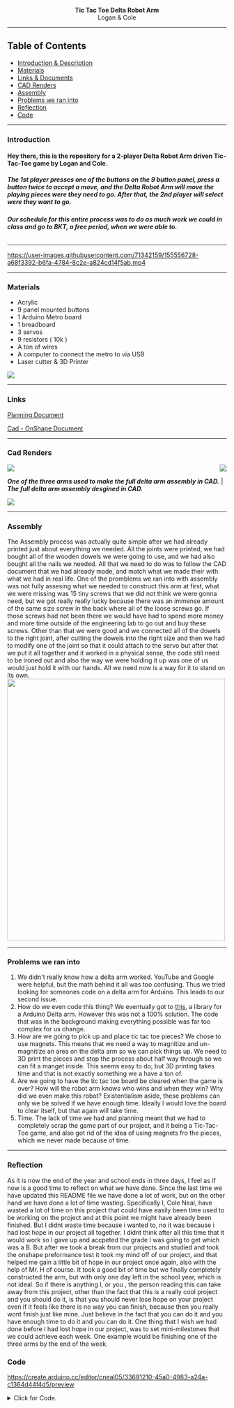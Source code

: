 <p align="center">
  <b> Tic Tac Toe Delta Robot Arm</b><br>
  <a>Logan & Cole</a>
</p>

---
## Table of Contents
* [Introduction & Description](#Introduction)
* [Materials](#Materials)
* [Links & Documents](#Links)
* [CAD Renders](#Cad-Renders)
* [Assembly](#Assembly)
* [Problems we ran into](#Problems-we-ran-into)
* [Reflection](#Reflection)
* [Code](#Code)

---
### Introduction
#### Hey there, this is the repository for a 2-player Delta Robot Arm driven Tic-Tac-Toe game by Logan and Cole. 

##### The 1st player presses one of the buttons on the 9 button panel, press a button twice to accept a move, and the Delta Robot Arm will move the playing pieces were they need to go. After that, the 2nd player will select were they want to go. 

###### ***Our schedule for this entire process was to do as much work we could in class and go to BKT, a free period, when we were able to.***
---

https://user-images.githubusercontent.com/71342159/155556728-a68f3392-b6fa-4784-8c2e-a824cd14f5ab.mp4

---
### Materials
- Acrylic
- 9 panel mounted buttons
- 1 Arduino Metro board
- 1 breadboard
- 3 servos
- 9 resistors ( 10k )
- A ton of wires
- A computer to connect the metro to via USB
- Laser cutter & 3D Printer 

<img src="https://github.com/Logan-Martin/Tic-Tac-Toe-Delta-Robot-Arm/blob/main/Photos/TicTacToeDeltaArmWiring.png"> 


---
### Links
[Planning Document](https://docs.google.com/document/d/18HwzTXXG70VNSVvcM3PhlL8kFNCUQtPwDOm3BRKYQW8/edit?usp=sharing)

[Cad - OnShape Document](https://cvilleschools.onshape.com/documents/b6c0dc8ca74cd78e4cfe3490/w/83d6d21bc676c767c3550309/e/f627081b1e1d9558a92df4c4?renderMode=0&uiState=6214f43c3508af00f0f56b9e)

---

### Cad Renders

<img src="https://github.com/Logan-Martin/Tic-Tac-Toe-Delta-Robot-Arm/blob/main/Photos/Arm_Photo.PNG"> <img align="right" src="https://github.com/Logan-Martin/Tic-Tac-Toe-Delta-Robot-Arm/blob/main/Photos/Full_Arm_Assembly.PNG"> 

***One of the three arms used to make the full delta arm assembly in CAD.*** |          ***The full delta arm assembly desgined in CAD.***

<img src="https://github.com/Logan-Martin/Tic-Tac-Toe-Delta-Robot-Arm/blob/main/Photos/DeltaArmTicTacToeButtonBox.jpg"> 

---
### Assembly 

The Assembly process was actually quite simple after we had already printed just about everything we needed. All the joints were printed, we had bought all of the wooden dowels we were going to use, and we had also bought all the nails we needed. All that we need to do was to follow the CAD document that we had already made, and match what we made their with what we had in real life. One of the promblems we ran into with assembly was not fully assesing what we needed to construct this arm at first, what we were missing was 15 tiny screws that we did not think we were gonna need, but we got really really lucky because there was an immense amount of the same size screw in the back where all of the loose screws go. If those screws had not been there we would have had to spend more money and more time outside of the engineering lab to go out and buy these screws. Other than that we were good and we connected all of the dowels to the right joint, after cutting the dowels into the right size and then we had to modify one of the joint so that it could attach to the servo but after that we put it all together and it worked in a physical sense, the code still need to be ironed out and also the way we were holding it up was one of us would just hold it with our hands. All we need now is a way for it to stand on its own.
<img src="https://github.com/Logan-Martin/Tic-Tac-Toe-Delta-Robot-Arm/blob/main/Photos/Full_Assembled_Delta.jpg" width="500" height="600"> 

---

### Problems we ran into

1. We didn't really know how a delta arm worked. YouTube and Google were helpful, but the math behind it all was too confusing. Thus we tried looking for someones code on a delta arm for Arduino. This leads to our second issue.
2. How do we even code this thing? We eventually got to [this](https://github.com/deltarobotone/one_system_library), a library for a Arduino Delta arm. However this was not a 100% solution. The code that was in the background making everything possible was far too complex for us change.
3. How are we going to pick up and place tic tac toe pieces? We chose to use magnets. This means that we need a way to magnitize and un-magnitize an area on the delta arm so we can pick things up. We need to 3D print the pieces and stop the process about half way through so we can fit a manget inside. This seems easy to do, but 3D printing takes time and that is not exactly something we a have a ton of.
4. Are we going to have the tic tac toe board be cleared when the game is over? How will the robot arm knows who wins and when they win? Why did we even make this robot? Existentialism aside, these problems can only we be solved if we have enough time. Ideally I would love the board to clear itself, but that again will take time.
5. Time. The lack of time we had and planning meant that we had to completely scrap the game part of our project, and it being a Tic-Tac-Toe game, and also got rid of the idea of using magnets fro the pieces, which we never made because of time.

---

### Reflection 

As it is now the end of the year and school ends in three days, I feel as if now is a good time to reflect on what we have done. Since the last time we have updated this README file we have done a lot of work, but on the other hand we have done a lot of time wasting. Specifically I, Cole Neal, have wasted a lot of time on this project that could have easily been time used to be working on the project and at this point we might have already been finished. But I didnt waste time because i wanted to, no it was because i had lost hope in our project all together. I didnt think after all this time that it would work so I gave up and accpeted the grade I was going to get which was a B. But after we took a break from our projects and studied and took the onshape preformance test it took my mind off of our project, and that helped me gain a little bit of hope in our project once again, also with the help of Mr. H of course. It took a good bit of time but we finally completely constructed the arm, but with only one day left in the school year, which is not ideal. So if there is anything I, or you , the person reading this can take away from this project, other than the fact that this is a really cool project and you should do it, is that you should never lose hope on your project even if it feels like there is no way you can finish, because then you really wont finish just like mine. Just believe in the fact that you can do it and you have enough time to do it and you can do it. One thing that I wish we had done before I had lost hope in our project, was to set mini-milestones that we could achieve each week. One example would be finishing one of the three arms by the end of the week.

### Code

[https://create.arduino.cc/editor/cneal05/33691210-45a0-4983-a24a-c1364d44f4d5/preview
](https://create.arduino.cc/editor/lmartin27/9ed9d32c-3fc3-4d08-a1df-1bc89fe1599b/preview)

<details><summary>Click for Code.</summary>
<p>

```
#include <Servo.h>
#include <LiquidCrystal_I2C.h> 
LiquidCrystal_I2C lcd(0x3F,16,2);  // set the LCD address to 0x27 for a 16 chars and 2 line display.  
// If 0x27 doesn't work, try 0x3F.

// these are the buttons for moving the robot arm. Totally didn't re-write the names 3+ times because I forgot how to spell button.
int button9 = 3;
int button8 = 2;
int button7 = 10;
int button6 = 6;
int button5 = 5;
int button4 = 4;
int button3 = 8;
int button2 = 7;
int button1 = 9;

int PowerButton = 1; // not being used

int maxDegreeServoCanBe = 180; // 90 is the mid. 180 is like the far right, 0 is like the far left.

Servo servo1; // Forward/Back - 0 is back, 180 is front, 90 is mid
Servo servo2; // Left
Servo servo3; // Right

int posForFirstServo = 0; // variable to store the servo position
int posForSecondServo = 0;
int posForThirdServo = 0;

bool hasButton1AlreadyBeenPressed = false; // this is to make a button press be well a button press
bool hasButton2AlreadyBeenPressed = false;
bool hasButton3AlreadyBeenPressed = false;
bool hasButton4AlreadyBeenPressed = false;
bool hasButton5AlreadyBeenPressed = false;
bool hasButton6AlreadyBeenPressed = false;
bool hasButton7AlreadyBeenPressed = false;
bool hasButton8AlreadyBeenPressed = false;
bool hasButton9AlreadyBeenPressed = false;

bool hasButton1BeenPressedOnce = false; // after pressing a button twice, the position of the delta arm will move
bool hasButton2BeenPressedOnce = false;
bool hasButton3BeenPressedOnce = false;
bool hasButton4BeenPressedOnce = false;
bool hasButton5BeenPressedOnce = false;
bool hasButton6BeenPressedOnce = false;
bool hasButton7BeenPressedOnce = false;
bool hasButton8BeenPressedOnce = false;
bool hasButton9BeenPressedOnce = false;



void setup() {
  delay(100);
  Serial.begin(9600);

  // this makes it so I can get inputs from things like a button
  pinMode(button1, INPUT);
  pinMode(button2, INPUT);
  pinMode(button3, INPUT);
  pinMode(button4, INPUT);
  pinMode(button5, INPUT);
  pinMode(button6, INPUT);
  pinMode(button7, INPUT);
  pinMode(button8, INPUT);
  pinMode(button9, INPUT);

  servo1.attach(11);
  servo2.attach(12);
  servo3.attach(13);
  
  lcd.init();
  lcd.backlight();
  
  lcd.setCursor(0,0);
  lcd.print("Welcome to");
  lcd.setCursor(0,1);
  lcd.print("Tic-Tac-Toe!");
  delay(2000);
  lcd.clear();
  lcd.setCursor(0,0);
  lcd.print("Made by Logan");
  lcd.setCursor(0,1);
  lcd.print("and Cole.");
  delay(2000);
  lcd.clear();
  lcd.setCursor(0,0);
  lcd.print("Press any button");
  lcd.setCursor(0,1);
  lcd.print("twice. X is 1st.");

}

void moveRobotArm() {
  Serial.print("Testing:"); // doesn't work bc you need to call function
}

void loop() {
  // This is to read the pin values
  int buttonStateForButton1 = digitalRead(button1);
  int buttonStateForButton2 = digitalRead(button2);
  int buttonStateForButton3 = digitalRead(button3);
  int buttonStateForButton4 = digitalRead(button4);
  int buttonStateForButton5 = digitalRead(button5);
  int buttonStateForButton6 = digitalRead(button6);
  int buttonStateForButton7 = digitalRead(button7);
  int buttonStateForButton8 = digitalRead(button8);
  int buttonStateForButton9 = digitalRead(button9);
  delay(10);
  // check for when button is pressed
  if (buttonStateForButton1 == HIGH and hasButton1AlreadyBeenPressed == false) {
    if (hasButton1BeenPressedOnce == false) {
      hasButton1AlreadyBeenPressed = true;

      hasButton1BeenPressedOnce = true;
      hasButton2BeenPressedOnce = false;
      hasButton3BeenPressedOnce = false;
      hasButton4BeenPressedOnce = false;
      hasButton5BeenPressedOnce = false;
      hasButton6BeenPressedOnce = false;
      hasButton7BeenPressedOnce = false;
      hasButton8BeenPressedOnce = false;
      hasButton9BeenPressedOnce = false;
      Serial.println("Button 1 Pressed!");
      
    }
    else if (hasButton1BeenPressedOnce == true) {
      hasButton1AlreadyBeenPressed = true;
      hasButton1BeenPressedOnce = false;
      Serial.println("Button 1 was press twice!");
      servo1.write(90-45);
      servo2.write(90+45);
      servo3.write(90-15);
      
    }
  }
  else if (buttonStateForButton1 == LOW and hasButton1AlreadyBeenPressed == true) {
    hasButton1AlreadyBeenPressed = false;
    // Serial.print("Able to press any button again!");
  }


  if (buttonStateForButton2 == HIGH and hasButton2AlreadyBeenPressed == false) {
    if (hasButton2BeenPressedOnce == false) {

      hasButton2AlreadyBeenPressed = true;
      hasButton1BeenPressedOnce = false;
      hasButton2BeenPressedOnce = true;
      hasButton3BeenPressedOnce = false;
      hasButton4BeenPressedOnce = false;
      hasButton5BeenPressedOnce = false;
      hasButton6BeenPressedOnce = false;
      hasButton7BeenPressedOnce = false;
      hasButton8BeenPressedOnce = false;
      hasButton9BeenPressedOnce = false;

      Serial.println("Button 2 Pressed!");
    }
    else if (hasButton2BeenPressedOnce == true) {
      hasButton2AlreadyBeenPressed = true;
      hasButton2BeenPressedOnce = false;
      Serial.println("Button 2 was press twice!");
      servo1.write(90-30);
      servo2.write(90+15);
      servo3.write(90+15);
      
    }
  }
  else if (buttonStateForButton2 == LOW and hasButton2AlreadyBeenPressed == true) {
    hasButton2AlreadyBeenPressed = false;
  }

  if (buttonStateForButton3 == HIGH and hasButton3AlreadyBeenPressed == false) {
    if (hasButton3BeenPressedOnce == false) {
      hasButton3AlreadyBeenPressed = true;

      hasButton1BeenPressedOnce = false;
      hasButton2BeenPressedOnce = false;
      hasButton3BeenPressedOnce = true;
      hasButton4BeenPressedOnce = false;
      hasButton5BeenPressedOnce = false;
      hasButton6BeenPressedOnce = false;
      hasButton7BeenPressedOnce = false;
      hasButton8BeenPressedOnce = false;
      hasButton9BeenPressedOnce = false;

      Serial.println("Button 3 Pressed!");
    }
    else if (hasButton3BeenPressedOnce == true) {
      hasButton3AlreadyBeenPressed = true;
      hasButton3BeenPressedOnce = false;
      Serial.println("Button 3 was press twice!");
      servo1.write(90-45);
      servo2.write(90-10);
      servo3.write(90+50);
    }
  }
  else if (buttonStateForButton3 == LOW and hasButton3AlreadyBeenPressed == true) {
    hasButton3AlreadyBeenPressed = false;
  }


  if (buttonStateForButton4 == HIGH and hasButton4AlreadyBeenPressed == false) {
    if (hasButton4BeenPressedOnce == false) {
      hasButton4AlreadyBeenPressed = true;

      hasButton1BeenPressedOnce = false;
      hasButton2BeenPressedOnce = false;
      hasButton3BeenPressedOnce = false;
      hasButton4BeenPressedOnce = true;
      hasButton5BeenPressedOnce = false;
      hasButton6BeenPressedOnce = false;
      hasButton7BeenPressedOnce = false;
      hasButton8BeenPressedOnce = false;
      hasButton9BeenPressedOnce = false;

      Serial.println("Button 4 Pressed!");
    }
    else if (hasButton4BeenPressedOnce == true) {
      hasButton4AlreadyBeenPressed = true;
      hasButton4BeenPressedOnce = false;
      Serial.println("Button 4 was press twice!");
      servo1.write(90-30); // 90 is mid, 0 is back, 180 is front
      servo2.write(90+30);
      servo3.write(90-30);
    }
  }
  else if (buttonStateForButton4 == LOW and hasButton4AlreadyBeenPressed == true) {
    hasButton4AlreadyBeenPressed = false;
  }


  if (buttonStateForButton5 == HIGH and hasButton5AlreadyBeenPressed == false) {
    if (hasButton5BeenPressedOnce == false) {
      hasButton5AlreadyBeenPressed = true;

      hasButton1BeenPressedOnce = false;
      hasButton2BeenPressedOnce = false;
      hasButton3BeenPressedOnce = false;
      hasButton4BeenPressedOnce = false;
      hasButton5BeenPressedOnce = true;
      hasButton6BeenPressedOnce = false;
      hasButton7BeenPressedOnce = false;
      hasButton8BeenPressedOnce = false;
      hasButton9BeenPressedOnce = false;

      Serial.println("Button 5 Pressed!");
    }
    else if (hasButton5BeenPressedOnce == true) {
      hasButton5AlreadyBeenPressed = true;
      hasButton5BeenPressedOnce = false;
      Serial.println("Button 5 was press twice!");
      servo1.write(90-15); // 90 is mid, 0 is back, 180 is front
      servo2.write(90-15);
      servo3.write(90-15);
    }
  }
  else if (buttonStateForButton5 == LOW and hasButton5AlreadyBeenPressed == true) {
    hasButton5AlreadyBeenPressed = false;
  }


  if (buttonStateForButton6 == HIGH and hasButton6AlreadyBeenPressed == false) {
    if (hasButton6BeenPressedOnce == false) {
      hasButton6AlreadyBeenPressed = true;

      hasButton1BeenPressedOnce = false;
      hasButton2BeenPressedOnce = false;
      hasButton3BeenPressedOnce = false;
      hasButton4BeenPressedOnce = false;
      hasButton5BeenPressedOnce = false;
      hasButton6BeenPressedOnce = true;
      hasButton7BeenPressedOnce = false;
      hasButton8BeenPressedOnce = false;
      hasButton9BeenPressedOnce = false;

      Serial.println("Button 6 Pressed!");
    }
    else if (hasButton6BeenPressedOnce == true) {
      hasButton6AlreadyBeenPressed = true;
      hasButton6BeenPressedOnce = false;
      Serial.println("Button 6 was press twice!");
      servo1.write(90-30); // 90 is mid, 0 is back, 180 is front
      servo2.write(90-30); // Left
      servo3.write(90+45); // Right
    }
  }
  else if (buttonStateForButton6 == LOW and hasButton6AlreadyBeenPressed == true) {
    hasButton6AlreadyBeenPressed = false;
  }


  if (buttonStateForButton7 == HIGH and hasButton7AlreadyBeenPressed == false) {
    if (hasButton7BeenPressedOnce == false) {
      hasButton7AlreadyBeenPressed = true;

      hasButton1BeenPressedOnce = false;
      hasButton2BeenPressedOnce = false;
      hasButton3BeenPressedOnce = false;
      hasButton4BeenPressedOnce = false;
      hasButton5BeenPressedOnce = false;
      hasButton6BeenPressedOnce = false;
      hasButton7BeenPressedOnce = true;
      hasButton8BeenPressedOnce = false;
      hasButton9BeenPressedOnce = false;

      Serial.println("Button 7 Pressed!");
    }
    else if (hasButton7BeenPressedOnce == true) {
      hasButton7AlreadyBeenPressed = true;
      hasButton7BeenPressedOnce = false;
      Serial.println("Button 7 was press twice!");
      servo1.write(90+15); // 90 is mid, 0 is back, 180 is front
      servo2.write(90+15);
      servo3.write(90-30);
    }
  }
  else if (buttonStateForButton7 == LOW and hasButton7AlreadyBeenPressed == true) {
    hasButton7AlreadyBeenPressed = false;
  }


  if (buttonStateForButton8 == HIGH and hasButton8AlreadyBeenPressed == false) {
    if (hasButton8BeenPressedOnce == false) {
      hasButton8AlreadyBeenPressed = true;

      hasButton1BeenPressedOnce = false;
      hasButton2BeenPressedOnce = false;
      hasButton3BeenPressedOnce = false;
      hasButton4BeenPressedOnce = false;
      hasButton5BeenPressedOnce = false;
      hasButton6BeenPressedOnce = false;
      hasButton7BeenPressedOnce = false;
      hasButton8BeenPressedOnce = true;
      hasButton9BeenPressedOnce = false;

      Serial.println("Button 8 Pressed!");
    }
    else if (hasButton8BeenPressedOnce == true) {
      hasButton8AlreadyBeenPressed = true;
      hasButton8BeenPressedOnce = false;
      Serial.print("Button 8 was press twice!");
      servo1.write(90+30); // 90 is mid, 0 is back, 180 is front
      servo2.write(90-15);
      servo3.write(90-15);
    }
  }
  else if (buttonStateForButton8 == LOW and hasButton8AlreadyBeenPressed == true) {
    hasButton8AlreadyBeenPressed = false;
  }


  if (buttonStateForButton9 == HIGH and hasButton9AlreadyBeenPressed == false) {
    if (hasButton9BeenPressedOnce == false) {
      hasButton9AlreadyBeenPressed = true;

      hasButton1BeenPressedOnce = false;
      hasButton2BeenPressedOnce = false;
      hasButton3BeenPressedOnce = false;
      hasButton4BeenPressedOnce = false;
      hasButton5BeenPressedOnce = false;
      hasButton6BeenPressedOnce = false;
      hasButton7BeenPressedOnce = false;
      hasButton8BeenPressedOnce = false;
      hasButton9BeenPressedOnce = true;

      Serial.println("Button 9 Pressed!");
    }
    else if (hasButton9BeenPressedOnce == true) {
      hasButton9AlreadyBeenPressed = true;
      hasButton9BeenPressedOnce = false;
      Serial.println("Button 9 was press twice!");
      
      servo1.write(90+15); // 90 is mid, 0 is back, 180 is front
      servo2.write(90-30);
      servo3.write(90+15);
    }
      
  }
  else if (buttonStateForButton9 == LOW and hasButton9AlreadyBeenPressed == true) {
    hasButton9AlreadyBeenPressed = false;
  }

}

                                 
```
  
</p>
</details>
  
  
